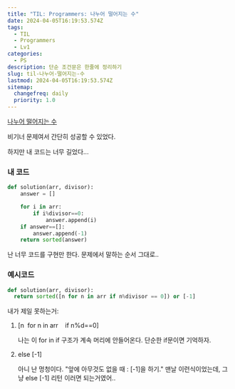 ```yaml
---
title: "TIL: Programmers: 나누어 떨어지는 수"
date: 2024-04-05T16:19:53.574Z
tags:
  - TIL
  - Programmers
  - Lv1
categories:
  - PS
description: 단순 조건문은 한줄에 정리하기
slug: til-나누어-떨어지는-수
lastmod: 2024-04-05T16:19:53.574Z
sitemap:
  changefreq: daily
  priority: 1.0
---
```


<a href = 'https://school.programmers.co.kr/learn/courses/30/lessons/12910'>나누어 떨어지는 수</a>

비기너 문제여서 간단히 성공할 수 있었다.

하지만 내 코드는 너무 길었다...

### 내 코드

```py
def solution(arr, divisor):
    answer = []

    for i in arr:
        if i%divisor==0:
            answer.append(i)
    if answer==[]:
        answer.append(-1)
    return sorted(answer)
```

난 너무 코드를 구현만 한다. 문제에서 말하는 순서 그대로..

### 예시코드

```py
def solution(arr, divisor):
  return sorted([n for n in arr if n%divisor == 0]) or [-1]
```

내가 제일 못하는거:

1. [n &nbsp;for n in arr &nbsp; &nbsp;if n%d==0]

   나는 이 for in if 구조가 계속 머리에 안들어온다.
   단순한 if문이면 기억하자.

2. else [-1]

   아니 난 멍청이다.
   "앞에 아무것도 없을 때 : [-1]을 하기."
   맨날 이런식이었는데,
   그냥 else [-1] 리턴 이러면 되는거였어..
